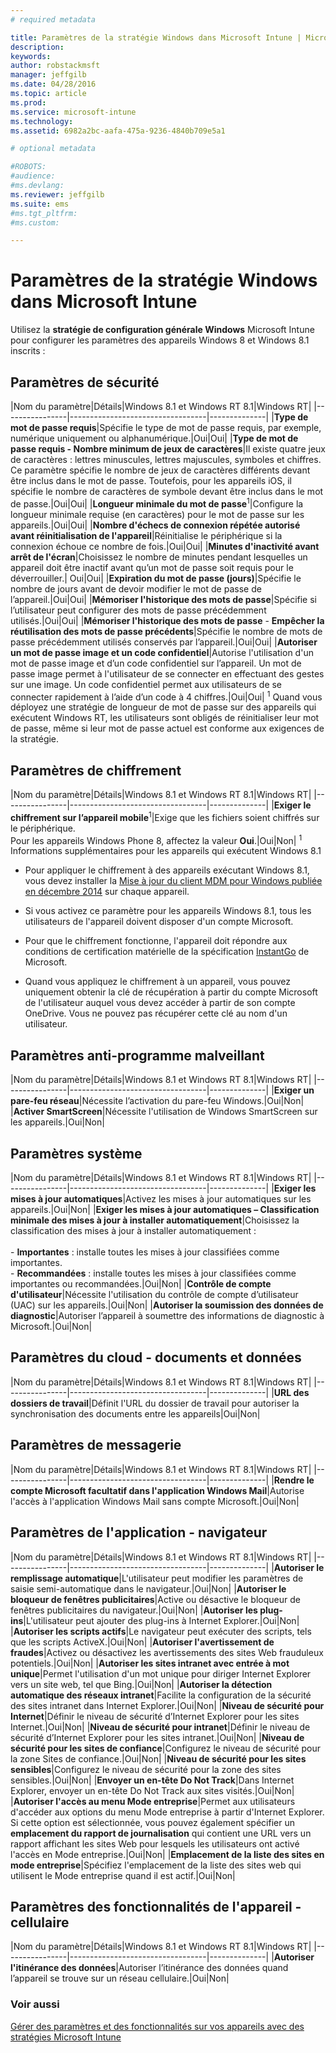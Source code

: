 ```yaml
---
# required metadata

title: Paramètres de la stratégie Windows dans Microsoft Intune | Microsoft Intune
description:
keywords:
author: robstackmsft
manager: jeffgilb
ms.date: 04/28/2016
ms.topic: article
ms.prod:
ms.service: microsoft-intune
ms.technology:
ms.assetid: 6982a2bc-aafa-475a-9236-4840b709e5a1

# optional metadata

#ROBOTS:
#audience:
#ms.devlang:
ms.reviewer: jeffgilb
ms.suite: ems
#ms.tgt_pltfrm:
#ms.custom:

---
```


# Paramètres de la stratégie Windows dans Microsoft Intune
Utilisez la **stratégie de configuration générale Windows** Microsoft Intune pour configurer les paramètres des appareils Windows 8 et Windows 8.1 inscrits :

## Paramètres de sécurité

|Nom du paramètre|Détails|Windows 8.1 et Windows RT 8.1|Windows RT|
|----------------|----------------------------------|--------------|
|**Type de mot de passe requis**|Spécifie le type de mot de passe requis, par exemple, numérique uniquement ou alphanumérique.|Oui|Oui|
|**Type de mot de passe requis - Nombre minimum de jeux de caractères**|Il existe quatre jeux de caractères : lettres minuscules, lettres majuscules, symboles et chiffres. Ce paramètre spécifie le nombre de jeux de caractères différents devant être inclus dans le mot de passe. Toutefois, pour les appareils iOS, il spécifie le nombre de caractères de symbole devant être inclus dans le mot de passe.|Oui|Oui|
|**Longueur minimale du mot de passe**<sup>1</sup>|Configure la longueur minimale requise (en caractères) pour le mot de passe sur les appareils.|Oui|Oui|
|**Nombre d'échecs de connexion répétée autorisé avant réinitialisation de l'appareil**|Réinitialise le périphérique si la connexion échoue ce nombre de fois.|Oui|Oui|
|**Minutes d'inactivité avant arrêt de l'écran**|Choisissez le nombre de minutes pendant lesquelles un appareil doit être inactif avant qu’un mot de passe soit requis pour le déverrouiller.| Oui|Oui|
|**Expiration du mot de passe (jours)**|Spécifie le nombre de jours avant de devoir modifier le mot de passe de l’appareil.|Oui|Oui|
|**Mémoriser l'historique des mots de passe**|Spécifie si l’utilisateur peut configurer des mots de passe précédemment utilisés.|Oui|Oui|
|**Mémoriser l'historique des mots de passe** - **Empêcher la réutilisation des mots de passe précédents**|Spécifie le nombre de mots de passe précédemment utilisés conservés par l’appareil.|Oui|Oui|
|**Autoriser un mot de passe image et un code confidentiel**|Autorise l'utilisation d'un mot de passe image et d’un code confidentiel sur l’appareil. Un mot de passe image permet à l'utilisateur de se connecter en effectuant des gestes sur une image. Un code confidentiel permet aux utilisateurs de se connecter rapidement à l’aide d’un code à 4 chiffres.|Oui|Oui|
<sup>1</sup> Quand vous déployez une stratégie de longueur de mot de passe sur des appareils qui exécutent Windows RT, les utilisateurs sont obligés de réinitialiser leur mot de passe, même si leur mot de passe actuel est conforme aux exigences de la stratégie.

## Paramètres de chiffrement

|Nom du paramètre|Détails|Windows 8.1 et Windows RT 8.1|Windows RT|
|----------------|----------------------------------|--------------|
|**Exiger le chiffrement sur l’appareil mobile**<sup>1</sup>|Exige que les fichiers soient chiffrés sur le périphérique.<br>Pour les appareils Windows Phone 8, affectez la valeur **Oui**.|Oui|Non|
<sup>1</sup> Informations supplémentaires pour les appareils qui exécutent Windows 8.1

-   Pour appliquer le chiffrement à des appareils exécutant Windows 8.1, vous devez installer la [Mise à jour du client MDM pour Windows publiée en décembre 2014](http://support.microsoft.com/kb/3013816) sur chaque appareil.

-   Si vous activez ce paramètre pour les appareils Windows 8.1, tous les utilisateurs de l'appareil doivent disposer d'un compte Microsoft.

-   Pour que le chiffrement fonctionne, l'appareil doit répondre aux conditions de certification matérielle de la spécification [InstantGo](http://blogs.windows.com/bloggingwindows/2014/06/19/instantgo-a-better-way-to-sleep/) de Microsoft.

-   Quand vous appliquez le chiffrement à un appareil, vous pouvez uniquement obtenir la clé de récupération à partir du compte Microsoft de l'utilisateur auquel vous devez accéder à partir de son compte OneDrive. Vous ne pouvez pas récupérer cette clé au nom d'un utilisateur.

## Paramètres anti-programme malveillant

|Nom du paramètre|Détails|Windows 8.1 et Windows RT 8.1|Windows RT|
|----------------|----------------------------------|--------------|
|**Exiger un pare-feu réseau**|Nécessite l’activation du pare-feu Windows.|Oui|Non|
|**Activer SmartScreen**|Nécessite l'utilisation de Windows SmartScreen sur les appareils.|Oui|Non|

## Paramètres système

|Nom du paramètre|Détails|Windows 8.1 et Windows RT 8.1|Windows RT|
|----------------|----------------------------------|--------------|
|**Exiger les mises à jour automatiques**|Activez les mises à jour automatiques sur les appareils.|Oui|Non|
|**Exiger les mises à jour automatiques – Classification minimale des mises à jour à installer automatiquement**|Choisissez la classification des mises à jour à installer automatiquement :<br /><br />-   **Importantes** : installe toutes les mises à jour classifiées comme importantes.<br />-   **Recommandées** : installe toutes les mises à jour classifiées comme importantes ou recommandées.|Oui|Non|
|**Contrôle de compte d'utilisateur**|Nécessite l'utilisation du contrôle de compte d’utilisateur (UAC) sur les appareils.|Oui|Non|
|**Autoriser la soumission des données de diagnostic**|Autoriser l’appareil à soumettre des informations de diagnostic à Microsoft.|Oui|Non|


## Paramètres du cloud - documents et données

|Nom du paramètre|Détails|Windows 8.1 et Windows RT 8.1|Windows RT|
|----------------|----------------------------------|--------------|
|**URL des dossiers de travail**|Définit l'URL du dossier de travail pour autoriser la synchronisation des documents entre les appareils|Oui|Non|

## Paramètres de messagerie

|Nom du paramètre|Détails|Windows 8.1 et Windows RT 8.1|Windows RT|
|----------------|----------------------------------|--------------|
|**Rendre le compte Microsoft facultatif dans l'application Windows Mail**|Autorise l'accès à l'application Windows Mail sans compte Microsoft.|Oui|Non|

## Paramètres de l'application - navigateur

|Nom du paramètre|Détails|Windows 8.1 et Windows RT 8.1|Windows RT|
|----------------|----------------------------------|--------------|
|**Autoriser le remplissage automatique**|L'utilisateur peut modifier les paramètres de saisie semi-automatique dans le navigateur.|Oui|Non|
|**Autoriser le bloqueur de fenêtres publicitaires**|Active ou désactive le bloqueur de fenêtres publicitaires du navigateur.|Oui|Non|
|**Autoriser les plug-ins**|L'utilisateur peut ajouter des plug-ins à Internet Explorer.|Oui|Non|
|**Autoriser les scripts actifs**|Le navigateur peut exécuter des scripts, tels que les scripts ActiveX.|Oui|Non|
|**Autoriser l'avertissement de fraudes**|Activez ou désactivez les avertissements des sites Web frauduleux potentiels.|Oui|Non|
|**Autoriser les sites intranet avec entrée à mot unique**|Permet l'utilisation d'un mot unique pour diriger Internet Explorer vers un site web, tel que Bing.|Oui|Non|
|**Autoriser la détection automatique des réseaux intranet**|Facilite la configuration de la sécurité des sites intranet dans Internet Explorer.|Oui|Non|
|**Niveau de sécurité pour Internet**|Définir le niveau de sécurité d’Internet Explorer pour les sites Internet.|Oui|Non|
|**Niveau de sécurité pour intranet**|Définir le niveau de sécurité d’Internet Explorer pour les sites intranet.|Oui|Non|
|**Niveau de sécurité pour les sites de confiance**|Configurez le niveau de sécurité pour la zone Sites de confiance.|Oui|Non|
|**Niveau de sécurité pour les sites sensibles**|Configurez le niveau de sécurité pour la zone des sites sensibles.|Oui|Non|
|**Envoyer un en-tête Do Not Track**|Dans Internet Explorer, envoyer un en-tête Do Not Track aux sites visités.|Oui|Non|
|**Autoriser l'accès au menu Mode entreprise**|Permet aux utilisateurs d'accéder aux options du menu Mode entreprise à partir d'Internet Explorer.<br>Si cette option est sélectionnée, vous pouvez également spécifier un **emplacement du rapport de journalisation** qui contient une URL vers un rapport affichant les sites Web pour lesquels les utilisateurs ont activé l'accès en Mode entreprise.|Oui|Non|
|**Emplacement de la liste des sites en mode entreprise**|Spécifiez l'emplacement de la liste des sites web qui utilisent le Mode entreprise quand il est actif.|Oui|Non|

## Paramètres des fonctionnalités de l'appareil - cellulaire

|Nom du paramètre|Détails|Windows 8.1 et Windows RT 8.1|Windows RT|
|----------------|----------------------------------|--------------|
|**Autoriser l'itinérance des données**|Autoriser l’itinérance des données quand l’appareil se trouve sur un réseau cellulaire.|Oui|Non|



### Voir aussi
[Gérer des paramètres et des fonctionnalités sur vos appareils avec des stratégies Microsoft Intune](manage-settings-and-features-on-your-devices-with-microsoft-intune-policies.md)



<!--HONumber=May16_HO1-->


